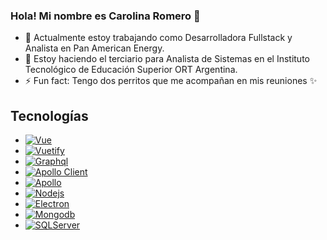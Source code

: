 ### Hola! Mi nombre es Carolina Romero 👋

- 🔭 Actualmente estoy trabajando como Desarrolladora Fullstack y Analista en Pan American Energy.
- 🌱 Estoy haciendo el terciario para Analista de Sistemas en el Instituto Tecnológico de Educación Superior ORT Argentina.
- ⚡ Fun fact: Tengo dos perritos que me acompañan en mis reuniones ✨


## Tecnologías
* [![Vue][Vue.js]][Vue-url]
* [![Vuetify][Vuetify.js]][Vuetify-url]
* [![Graphql][Graphql]][Graphql-url]
* [![Apollo Client][ApolloClient]][ApolloVue-url]
* [![Apollo][Apollo]][Apollo-url]
* [![Nodejs][Nodejs]][Nodejs-url]
* [![Electron][Electron]][Electron-url]
* [![Mongodb][Mongodb]][Mongodb-url]
* [![SQLServer][SQLServer]][SQLServer-url]


<!-- MARKDOWN LINKS & IMAGES -->
[Vue.js]: https://img.shields.io/badge/Vue.js-3BB267
[Vue-url]: https://vuejs.org/
[Vuetify.js]: https://img.shields.io/badge/Vuetify-blue
[Vuetify-url]: https://vuetifyjs.com/en/
[Graphql]: https://img.shields.io/badge/Graphql-ff69b4
[Graphql-url]: https://graphql.org/
[ApolloClient]: https://img.shields.io/badge/Vue%20Apollo-F0A83A
[ApolloVue-url]: https://apollo.vuejs.org/
[Apollo]: https://img.shields.io/badge/Apollo-blueviolet
[Apollo-url]: https://www.apollographql.com/
[Firebase]: https://img.shields.io/badge/Firebase-orange
[Firebase-url]: https://firebase.google.com/
[Nodejs]: https://img.shields.io/badge/NodeJS-C11D40
[Nodejs-url]: https://nodejs.org/en
[Electron]: https://img.shields.io/badge/Electron-E5F03A
[Electron-url]: https://www.electronjs.org/
[Mongodb]: https://img.shields.io/badge/MongoDB-7CB23B
[Mongodb-url]: https://www.mongodb.com/es
[SQLServer]: https://img.shields.io/badge/SQLServer-3B7AB2
[SQLServer-url]: https://www.microsoft.com/es-ar/sql-server/sql-server-downloads
<!--
**romerocaroe/romerocaroe** is a ✨ _special_ ✨ repository because its `README.md` (this file) appears on your GitHub profile.

Here are some ideas to get you started:

- 🔭 I’m currently working on ...
- 🌱 I’m currently learning ...
- 👯 I’m looking to collaborate on ...
- 🤔 I’m looking for help with ...
- 💬 Ask me about ...
- 📫 How to reach me: ...
- 😄 Pronouns: ...
- ⚡ Fun fact: ...
-->
